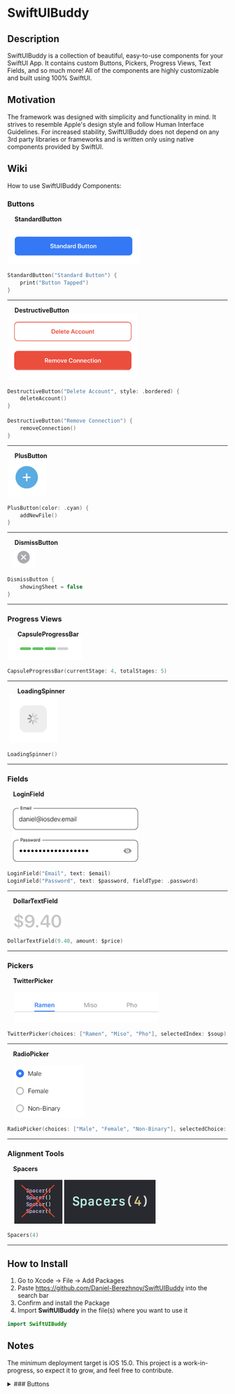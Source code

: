 # SwiftUIBuddy

## Description
SwiftUIBuddy is a collection of beautiful, easy-to-use components for your SwiftUI App. It contains custom Buttons, Pickers, Progress Views, Text Fields, and so much more! All of the components are highly customizable and built using 100% SwiftUI.

## Motivation
The framework was designed with simplicity and functionality in mind. It strives to resemble Apple's design style and follow Human Interface Guidelines. For increased stability, SwiftUIBuddy does not depend on any 3rd party libraries or frameworks and is written only using native components provided by SwiftUI.

## Wiki
How to use SwiftUIBuddy Components:

### Buttons

**&nbsp;&nbsp;&nbsp;&nbsp; StandardButton**  

<img src = "Screenshots/Buttons/StandardButton.png" height = "80">

```swift
StandardButton("Standard Button") {
    print("Button Tapped")
}
```
-----

**&nbsp;&nbsp;&nbsp;&nbsp; DestructiveButton**  
<img src = "Screenshots/Buttons/DestructiveButton.png" height = "151">

```swift
DestructiveButton("Delete Account", style: .bordered) {
    deleteAccount()
}

DestructiveButton("Remove Connection") {
    removeConnection()
}
```
-----

**&nbsp;&nbsp;&nbsp;&nbsp; PlusButton**  
<img src = "Screenshots/Buttons/PlusButton.png" height = "85">

```swift
PlusButton(color: .cyan) {
    addNewFile()
}
```
-----

**&nbsp;&nbsp;&nbsp;&nbsp; DismissButton**  
&nbsp;&nbsp; <img src = "Screenshots/Buttons/DismissButton.png" height = "50">

```swift
DismissButton {
    showingSheet = false
}
```
-----

### Progress Views
**&nbsp;&nbsp;&nbsp;&nbsp;&nbsp;&nbsp; CapsuleProgressBar**  
<img src = "Screenshots/Progress Views/CapsuleProgressBar.png" height = "50">

```swift
CapsuleProgressBar(currentStage: 4, totalStages: 5)
```
-----

**&nbsp;&nbsp;&nbsp;&nbsp;&nbsp;&nbsp; LoadingSpinner**  
&nbsp;<img src = "Screenshots/Progress Views/LoadingSpinner.png" height = "110">

```swift
LoadingSpinner()
```
-----

### Fields
**&nbsp;&nbsp;&nbsp; LoginField**  
<br/>
&nbsp;&nbsp; <img src = "Screenshots/Fields/LoginField.png" height = "130">

```swift
LoginField("Email", text: $email)
LoginField("Password", text: $password, fieldType: .password)
```
-----

**&nbsp;&nbsp;&nbsp; DollarTextField**  
<br/>
&nbsp;&nbsp; <img src = "Screenshots/Fields/DollarTextField.png" height = "40">

```swift
DollarTextField(9.40, amount: $price)
```
-----

### Pickers
**&nbsp;&nbsp;&nbsp; TwitterPicker**  
<br/>
&nbsp;&nbsp;&nbsp; <img src = "Screenshots/Pickers/TwitterPicker.png" height = "70">

```swift
TwitterPicker(choices: ["Ramen", "Miso", "Pho"], selectedIndex: $soup)
```
-----

**&nbsp;&nbsp;&nbsp; RadioPicker**  
<br/>
&nbsp;&nbsp;&nbsp; <img src = "Screenshots/Pickers/RadioPicker.png" height = "120">

```swift
RadioPicker(choices: ["Male", "Female", "Non-Binary"], selectedChoice: $gender)
```
-----

### Alignment Tools
**&nbsp;&nbsp;&nbsp; Spacers**  
<br/>
&nbsp;&nbsp;&nbsp; <img src = "Screenshots/Alignment Tools/Spacer.png" height = "100">
<img src = "Screenshots/Alignment Tools/Spacers.png" height = "100">

```swift
Spacers(4)
```
-----

## How to Install
1) Go to Xcode -> File -> Add Packages
2) Paste https://github.com/Daniel-Berezhnoy/SwiftUIBuddy into the search bar
3) Confirm and install the Package
4) Import **SwiftUIBuddy** in the file(s) where you want to use it

```swift
import SwiftUIBuddy
```

## Notes
The minimum deployment target is iOS 15.0. This project is a work-in-progress, so expect it to grow, and feel free to contribute.


<details>
<summary>### Buttons</summary>
<br>
**&nbsp;&nbsp;&nbsp;&nbsp; StandardButton**  

<img src = "Screenshots/Buttons/StandardButton.png" height = "80">

```swift
StandardButton("Standard Button") {
    print("Button Tapped")
}
```
-----

**&nbsp;&nbsp;&nbsp;&nbsp; DestructiveButton**  
<img src = "Screenshots/Buttons/DestructiveButton.png" height = "151">

```swift
DestructiveButton("Delete Account", style: .bordered) {
    deleteAccount()
}

DestructiveButton("Remove Connection") {
    removeConnection()
}
```
-----

**&nbsp;&nbsp;&nbsp;&nbsp; PlusButton**  
<img src = "Screenshots/Buttons/PlusButton.png" height = "85">

```swift
PlusButton(color: .cyan) {
    addNewFile()
}
```
-----

**&nbsp;&nbsp;&nbsp;&nbsp; DismissButton**  
&nbsp;&nbsp; <img src = "Screenshots/Buttons/DismissButton.png" height = "50">

```swift
DismissButton {
    showingSheet = false
}
```
-----
</details>
